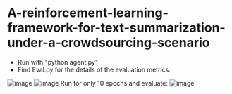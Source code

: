# A-reinforcement-learning-framework-for-text-summarization-under-a-crowdsourcing-scenario
- Run with "python agent.py"
- Find Eval.py for the details of the evaluation metrics.

![image](https://github.com/98k-bot/A-reinforcement-learning-framework-for-text-summarization-under-a-crowdsourcing-scenario/blob/master/1_r.png)
![image](https://github.com/98k-bot/A-reinforcement-learning-framework-for-text-summarization-under-a-crowdsourcing-scenario/blob/master/2_r.png)
Run for only $10$ epochs and evaluate:
![image](https://github.com/98k-bot/A-reinforcement-learning-framework-for-text-summarization-under-a-crowdsourcing-scenario/blob/master/lift.png)
